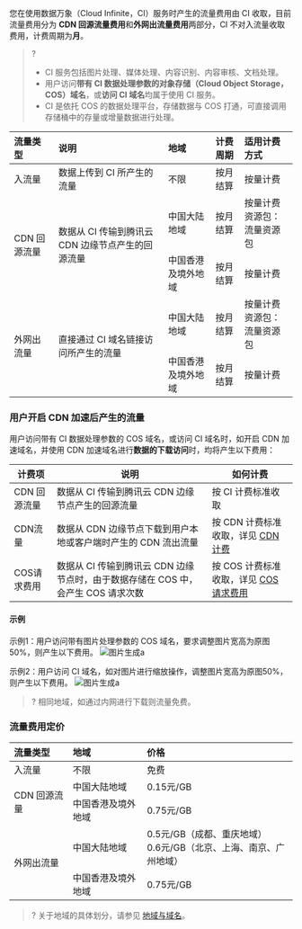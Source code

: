 您在使用数据万象（Cloud Infinite，CI）服务时产生的流量费用由 CI 收取，目前流量费用分为 **CDN 回源流量费用**和**外网出流量费用**两部分，CI 不对入流量收取费用，计费周期为**月**。

>?
> - CI 服务包括图片处理、媒体处理、内容识别、内容审核、文档处理。
> - 用户访问**带有 CI 数据处理参数的对象存储（Cloud Object Storage，COS）域名**，或**访问 CI 域名**均属于使用 CI 服务。
> - CI 是依托 COS 的数据处理平台，存储数据与 COS 打通，可直接调用存储桶中的存量或增量数据进行处理。
> 

<table>
<thead>
<tr>
<th align="left">流量类型</th>
<th align="left">说明</th>
<th align="left">地域 </th>
<th align="left">计费周期</th>
<th align="left">适用计费方式 </th>
</tr>
</thead>
<tbody><tr>
<td align="left">入流量 </td>
<td align="left">数据上传到 CI 所产生的流量</td>
<td align="left">不限</td>
<td align="left">按月结算</td>
<td align="left">按量计费</td>
</tr>
<tr>
<td align="left" rowspan=2>CDN 回源流量</td>
<td align="left" rowspan=2>数据从 CI 传输到腾讯云 CDN 边缘节点产生的回源流量</td>
<td align="left">中国大陆地域 </td>
<td align="left">按月结算</td>
<td align="left">按量计费<br/>资源包：流量资源包</td>
</tr>
<tr>
<td align="left">中国香港及境外地域</td>
<td align="left">按月结算</td>
<td align="left">按量计费</td>
</tr>
<tr>
<td align="left" rowspan=2>外网出流量</td>
<td align="left" rowspan=2>直接通过 CI 域名链接访问所产生的流量</td>
<td align="left">中国大陆地域 </td>
<td align="left">按月结算</td>
<td align="left">按量计费<br/>资源包：流量资源包</td>
</tr>
<tr>
<td align="left">中国香港及境外地域</td>
<td align="left">按月结算</td>
<td align="left">按量计费</td>
</tr>
</tbody></table>




### 用户开启 CDN 加速后产生的流量

用户访问带有 CI 数据处理参数的 COS 域名，或访问 CI 域名时，如开启 CDN 加速域名，并使用 CDN 加速域名进行**数据的下载访问**时，均将产生以下费用：

| 计费项      | 说明                                                         | 如何计费                                                     |
| ----------- | ------------------------------------------------------------ | ------------------------------------------------------------ |
| CDN 回源流量 | 数据从 CI 传输到腾讯云 CDN 边缘节点产生的回源流量                | 按 CI 计费标准收取                                             |
| CDN流量     | 数据从 CDN 边缘节点下载到用户本地或客户端时产生的 CDN 流出流量   | 按 CDN 计费标准收取，详见 [CDN 计费](https://cloud.tencent.com/doc/product/228/562) |
| COS请求费用 | 数据从 CI 传输到腾讯云 CDN 边缘节点时，由于数据存储在 COS 中，会产生 COS 请求次数 | 按 COS 计费标准收取，详见 [COS 请求费用](https://cloud.tencent.com/document/product/436/53861) |

#### 示例

示例1：用户访问带有图片处理参数的 COS 域名，要求调整图片宽高为原图50%，则产生以下费用。
![图片生成a](https://qcloudimg.tencent-cloud.cn/raw/ca99325d03c75c3a7f930cce3c1e450e.png)

示例2：用户访问 CI 域名，如对图片进行缩放操作，调整图片宽高为原图50%，则产生以下费用。
![图片生成a](https://qcloudimg.tencent-cloud.cn/raw/91acea0f063a5ff685588deae08f71fa.png)

>? 相同地域，如通过内网进行下载则流量免费。
>

### 流量费用定价

<table>
<thead>
<tr>
<th align="left">流量类型</th>
<th align="left">地域 </th>
<th align="left">价格</th>
</tr>
</thead>
<tbody><tr>
<td align="left">入流量 </td>
<td align="left">不限</td>
<td align="left">免费</td>
</tr>
<tr>
<td align="left" rowspan=2>CDN 回源流量</td>
<td align="left">中国大陆地域 </td>
<td align="left">0.15元/GB</td>
</tr>
<tr>
<td align="left">中国香港及境外地域</td>
<td align="left">0.75元/GB</td>
</tr>
<tr>
<td align="left" rowspan=2>外网出流量</td>
<td align="left">中国大陆地域 </td>
<td align="left">0.5元/GB（成都、重庆地域）</br>0.6元/GB（北京、上海、南京、广州地域）</td>
</tr>
<tr>
<td align="left">中国香港及境外地域</td>
<td align="left">0.75元/GB</td>
</tr>
</tbody></table>

>? 关于地域的具体划分，请参见 [地域与域名](https://cloud.tencent.com/document/product/460/31066)。
>
